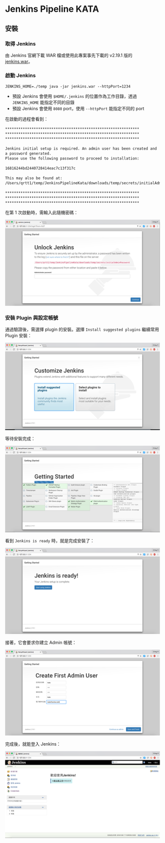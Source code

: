 # Jenkins Pipeline KATA

## 安裝

### 取得 Jenkins

由 Jenkins 官網下載 WAR 檔或使用此專案事先下載的 v2.19.1 版的 [jenkins.war](downloads/jenkins.war)。

### 啟動 Jenkins

```
JENKINS_HOME=./temp java -jar jenkins.war --httpPort=1234
```

* 預設 Jenkins 會使用 `$HOME/.jenkins` 的位置作為工作目錄，透過 ```JENKINS_HOME``` 能指定不同的目錄
* 預設 Jenkins 會使用 `8080` port，使用 `--httpPort` 能指定不同的 port


在啟動的過程會看到：

```
*************************************************************
*************************************************************
*************************************************************

Jenkins initial setup is required. An admin user has been created and a password generated.
Please use the following password to proceed to installation:

16816244bd2440728414eac7c13f317c

This may also be found at: /Users/qrtt1/temp/JenkinsPipelineKata/downloads/temp/secrets/initialAdminPassword

*************************************************************
*************************************************************
*************************************************************
```

在第 1 次啟動時，需輸入此隨機密碼：

![](images/unlock_jenkins.png)


### 安裝 Plugin 與設定帳號

通過驗證後，需選擇 plugin 的安裝。選擇 `Install suggested plugins` 繼續常用 Plugin 安裝：

![](images/install_plugins.png)

等待安裝完成：

![](images/installing_plugins.png)

看到 `Jenkins is ready` 時，就是完成安裝了：

![](images/jenkins_ready.png)

接著，它會要求你建立 Admin 帳號：

![](images/create_admin.png)

完成後，就能登入 Jenkins：

![](images/first_login.png)
